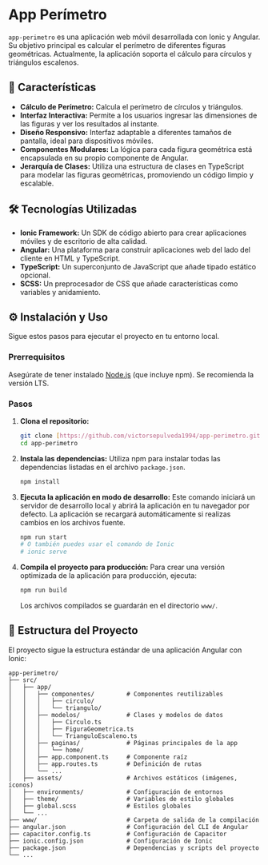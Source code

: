 # App Perímetro

`app-perimetro` es una aplicación web móvil desarrollada con Ionic y Angular. Su objetivo principal es calcular el perímetro de diferentes figuras geométricas. Actualmente, la aplicación soporta el cálculo para círculos y triángulos escalenos.

## 🚀 Características

* **Cálculo de Perímetro:** Calcula el perímetro de círculos y triángulos.
* **Interfaz Interactiva:** Permite a los usuarios ingresar las dimensiones de las figuras y ver los resultados al instante.
* **Diseño Responsivo:** Interfaz adaptable a diferentes tamaños de pantalla, ideal para dispositivos móviles.
* **Componentes Modulares:** La lógica para cada figura geométrica está encapsulada en su propio componente de Angular.
* **Jerarquía de Clases:** Utiliza una estructura de clases en TypeScript para modelar las figuras geométricas, promoviendo un código limpio y escalable.

## 🛠️ Tecnologías Utilizadas

* **Ionic Framework:** Un SDK de código abierto para crear aplicaciones móviles y de escritorio de alta calidad.
* **Angular:** Una plataforma para construir aplicaciones web del lado del cliente en HTML y TypeScript.
* **TypeScript:** Un superconjunto de JavaScript que añade tipado estático opcional.
* **SCSS:** Un preprocesador de CSS que añade características como variables y anidamiento.

## ⚙️ Instalación y Uso

Sigue estos pasos para ejecutar el proyecto en tu entorno local.

### Prerrequisitos

Asegúrate de tener instalado [Node.js](https://nodejs.org/) (que incluye npm). Se recomienda la versión LTS.

### Pasos

1.  **Clona el repositorio:**
    ```bash
    git clone [https://github.com/victorsepulveda1994/app-perimetro.git](https://github.com/victorsepulveda1994/app-perimetro.git)
    cd app-perimetro
    ```

2.  **Instala las dependencias:**
    Utiliza npm para instalar todas las dependencias listadas en el archivo `package.json`.
    ```bash
    npm install
    ```

3.  **Ejecuta la aplicación en modo de desarrollo:**
    Este comando iniciará un servidor de desarrollo local y abrirá la aplicación en tu navegador por defecto. La aplicación se recargará automáticamente si realizas cambios en los archivos fuente.
    ```bash
    npm run start
    # O también puedes usar el comando de Ionic
    # ionic serve
    ```

4.  **Compila el proyecto para producción:**
    Para crear una versión optimizada de la aplicación para producción, ejecuta:
    ```bash
    npm run build
    ```
    Los archivos compilados se guardarán en el directorio `www/`.

## 📂 Estructura del Proyecto

El proyecto sigue la estructura estándar de una aplicación Angular con Ionic:

```
app-perimetro/
├── src/
│   ├── app/
│   │   ├── componentes/         # Componentes reutilizables
│   │   │   ├── circulo/
│   │   │   └── triangulo/
│   │   ├── modelos/             # Clases y modelos de datos
│   │   │   ├── Circulo.ts
│   │   │   ├── FiguraGeometrica.ts
│   │   │   └── TrianguloEscaleno.ts
│   │   ├── paginas/             # Páginas principales de la app
│   │   │   └── home/
│   │   ├── app.component.ts     # Componente raíz
│   │   ├── app.routes.ts        # Definición de rutas
│   │   └── ...
│   ├── assets/                  # Archivos estáticos (imágenes, íconos)
│   ├── environments/            # Configuración de entornos
│   ├── theme/                   # Variables de estilo globales
│   ├── global.scss              # Estilos globales
│   └── ...
├── www/                         # Carpeta de salida de la compilación
├── angular.json                 # Configuración del CLI de Angular
├── capacitor.config.ts          # Configuración de Capacitor
├── ionic.config.json            # Configuración de Ionic
├── package.json                 # Dependencias y scripts del proyecto
└── ...
```
